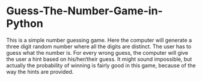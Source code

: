 # Guess-The-Number-Game-in-Python
This is a simple number guessing game. Here the computer will generate a three digit random number where all the digits are distinct. The user has to guess what the number is. For every wrong guess, the computer will give the user a hint based on his/her/their guess. It might sound impossible, but actually the probability of winning is fairly good in this game, because of the way the hints are provided. 
